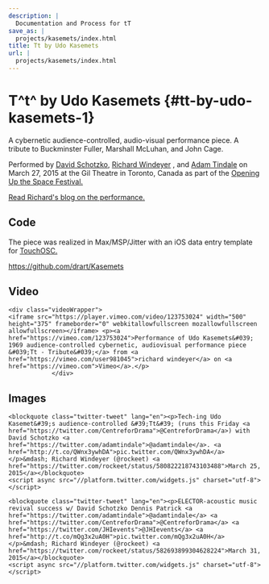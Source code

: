 ```yaml
---
description: |
  Documentation and Process for tT
save_as: |
  projects/kasemets/index.html
title: Tt by Udo Kasemets
url: |
  projects/kasemets/index.html
---
```


# T^t^ by Udo Kasemets {#tt-by-udo-kasemets-1}

A cybernetic audience-controlled, audio-visual performance piece. A
tribute to Buckminster Fuller, Marshall McLuhan, and John Cage.

Performed by [David Schotzko](http://davidschotzko.com/), [Richard
Windeyer](http://richardwindeyer.com/) , and [Adam
Tindale](http://www.adamtindale.com) on March 27, 2015 at the Gil
Theatre in Toronto, Canada as part of the [Opening Up the Space
Festival.](/media/files/opening_up_the_space_series_flyer_.pdf)

[Read Richard\'s blog on the
performance.](https://richardwindeyer.com/2015/08/01/punchcard-rewind/)

## Code

The piece was realized in Max/MSP/Jitter with an iOS data entry template
for [TouchOSC.](http://hexler.net/software/touchosc)

<https://github.com/drart/Kasemets>

## Video

```{=html}
<div class="videoWrapper">
<iframe src="https://player.vimeo.com/video/123753024" width="500" height="375" frameborder="0" webkitallowfullscreen mozallowfullscreen allowfullscreen></iframe> <p><a href="https://vimeo.com/123753024">Performance of Udo Kasemets&#039; 1969 audience-controlled cybernetic, audiovisual performance piece &#039;Tt - Tribute&#039;</a> from <a href="https://vimeo.com/user981045">richard windeyer</a> on <a href="https://vimeo.com">Vimeo</a>.</p>
            </div>
```
## Images

```{=html}
<blockquote class="twitter-tweet" lang="en"><p>Tech-ing Udo Kasemet&#39;s audience-controlled &#39;Tt&#39; (runs this Friday <a href="https://twitter.com/CentreforDrama">@CentreforDrama</a>) with David Schotzko <a href="https://twitter.com/adamtindale">@adamtindale</a>. <a href="http://t.co/QWnx3ywhDA">pic.twitter.com/QWnx3ywhDA</a></p>&mdash; Richard Windeyer (@rockeet) <a href="https://twitter.com/rockeet/status/580822218743103488">March 25, 2015</a></blockquote>
<script async src="//platform.twitter.com/widgets.js" charset="utf-8"></script>

<blockquote class="twitter-tweet" lang="en"><p>ELECTOR-acoustic music revival success w/ David Schotzko Dennis Patrick <a href="https://twitter.com/adamtindale">@adamtindale</a> <a href="https://twitter.com/CentreforDrama">@CentreforDrama</a> <a href="https://twitter.com/JHIevents">@JHIevents</a> <a href="http://t.co/mQg3x2uA0H">pic.twitter.com/mQg3x2uA0H</a></p>&mdash; Richard Windeyer (@rockeet) <a href="https://twitter.com/rockeet/status/582693899304628224">March 31, 2015</a></blockquote>
<script async src="//platform.twitter.com/widgets.js" charset="utf-8"></script>
```
